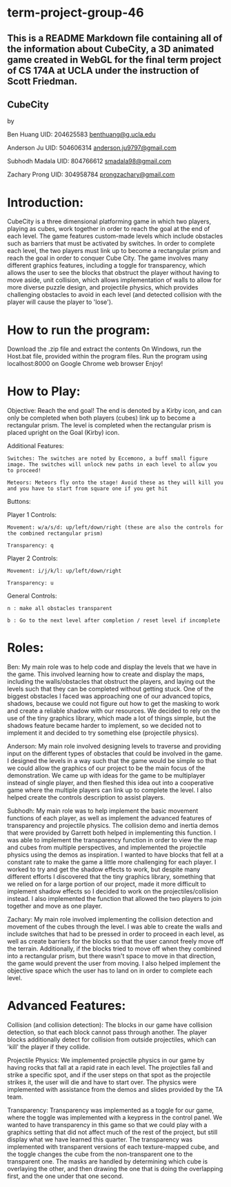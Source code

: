 # term-project-group-46
## This is a README Markdown file containing all of the information about CubeCity, a 3D animated game created in WebGL for the final term project of CS 174A at UCLA under the instruction of Scott Friedman.

## CubeCity 

by 

Ben Huang UID: 204625583  benthuang@g.ucla.edu

Anderson Ju  UID: 504606314 anderson.ju9797@gmail.com

Subhodh Madala UID: 804766612 smadala98@gmail.com

Zachary Prong  UID: 304958784 prongzachary@gmail.com


# Introduction:

CubeCity is a three dimensional platforming game in which two players, playing as cubes, work together in order to reach the goal at the end of each level. The game features custom-made levels which include obstacles such as barriers that must be activated by switches. In order to complete each level, the two players must link up to become a rectangular prism and reach the goal in order to conquer Cube City. 
The game involves many different graphics features, including a toggle for transparency, which allows the user to see the blocks that obstruct the player without having to move aside, unit collision, which allows implementation of walls to allow for more diverse puzzle design, and projectile physics, which provides challenging obstacles to avoid in each level (and detected collision with the player will cause the player to 'lose').

# How to run the program:

Download the .zip file and extract the contents
On Windows, run the Host.bat file, provided within the program files. 
Run the program using localhost:8000 on Google Chrome web browser
Enjoy!


# How to Play: 


Objective: 
	Reach the end goal! The end is denoted by a Kirby icon, and can only be completed when both players (cubes) link up to become a rectangular prism. The level is completed when the rectangular prism is placed upright on the Goal (Kirby) icon. 

Additional Features: 

	Switches: The switches are noted by Eccemono, a buff small figure image. The switches will unlock new paths in each level to allow you to proceed!
	
	Meteors: Meteors fly onto the stage! Avoid these as they will kill you and you have to start from square one if you get hit
	
	
Buttons: 

Player 1 Controls:

	Movement: w/a/s/d: up/left/down/right (these are also the controls for the combined rectangular prism)
	
	Transparency: q
	
Player 2 Controls: 

	Movement: i/j/k/l: up/left/down/right
	
	Transparency: u
	
General Controls: 

	n : make all obstacles transparent
	
	b : Go to the next level after completion / reset level if incomplete


# Roles:

Ben: 
	My main role was to help code and display the levels that we have in the game. This involved learning how to create and display the maps, including the walls/obstacles that obstruct the players, and laying out the levels such that they can be completed without getting stuck. One of the biggest obstacles I faced was approaching one of our advanced topics, shadows, because we could not figure out how to get the masking to work and create a reliable shadow with our resources. We decided to rely on the use of the tiny graphics library, which made a lot of things simple, but the shadows feature became harder to implement, so we decided not to implement it and decided to try something else (projectile physics).

Anderson: 
	My main role involved designing levels to traverse and providing input on the different types of obstacles that could be involved in the game. I designed the levels in a way such that the game would be simple so that we could allow the graphics of our project to be the main focus of the demonstration. We came up with ideas for the game to be multiplayer instead of single player, and then fleshed this idea out into a cooperative game where the multiple players can link up to complete the level. I also helped create the controls description to assist players.

Subhodh:
	 My main role was to help implement the basic movement functions of each player, as well as implement the advanced features of transparency and projectile physics. The collision demo and inertia demos that were provided by Garrett both helped in implementing this function. I was able to implement the transparency function in order to view the map and cubes from multiple perspectives, and implemented the projectile physics using the demos as inspiration. I wanted to have blocks that fell at a constant rate to make the game a little more challenging for each player. I worked to try and get the shadow effects to work, but despite many different efforts I discovered that the tiny graphics library, something that we relied on for a large portion of our project, made it more difficult to implement shadow effects so I decided to work on the projectiles/collision instead. I also implemented the function that allowed the two players to join together and move as one player.

Zachary:
	 My main role involved implementing the collision detection and movement of the cubes through the level. I was able to create the walls and include switches that had to be pressed in order to proceed in each level, as well as create barriers for the blocks so that the user cannot freely move off the terrain. Additionally, if the blocks tried to move off when they combined into a rectangular prism, but there wasn't space to move in that direction, the game would prevent the user from moving. I also helped implement the objective space which the user has to land on in order to complete each level.




# Advanced Features:

Collision (and collision detection): 
	The blocks in our game have collision detection, so that each block cannot pass through another. The player blocks additionally detect for collision from outside projectiles, which can 'kill' the player if they collide. 

Projectile Physics: 
	We implemented projectile physics in our game by having rocks that fall at a rapid rate in each level. The projectiles fall and strike a specific spot, and if the user steps on that spot as the projectile strikes it, the user will die and have to start over. The physics were implemented with assistance from the demos and slides provided by the TA team.
 
Transparency: Transparency was implemented as a toggle for our game, where the toggle was implemented with a keypress in the control panel. We wanted to have transparency in this game so that we could play with a graphics setting that did not affect much of the rest of the project, but still display what we have learned this quarter. The transparency was implemented with transparent versions of each texture-mapped cube, and the toggle changes the cube from the non-transparent one to the transparent one. The masks are handled by determining which cube is overlaying the other, and then drawing the one that is doing the overlapping first, and the one under that one second.
